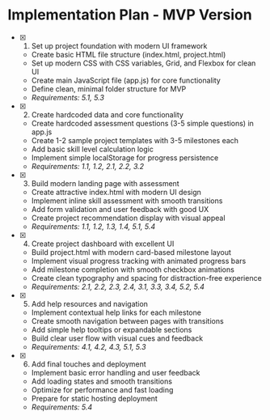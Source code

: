 # Implementation Plan - MVP Version

- [x] 1. Set up project foundation with modern UI framework





  - Create basic HTML file structure (index.html, project.html)
  - Set up modern CSS with CSS variables, Grid, and Flexbox for clean UI
  - Create main JavaScript file (app.js) for core functionality
  - Define clean, minimal folder structure for MVP
  - _Requirements: 5.1, 5.3_

- [x] 2. Create hardcoded data and core functionality





  - Create hardcoded assessment questions (3-5 simple questions) in app.js
  - Create 1-2 sample project templates with 3-5 milestones each
  - Add basic skill level calculation logic
  - Implement simple localStorage for progress persistence
  - _Requirements: 1.1, 1.2, 2.1, 2.2, 3.2_

- [x] 3. Build modern landing page with assessment





  - Create attractive index.html with modern UI design
  - Implement inline skill assessment with smooth transitions
  - Add form validation and user feedback with good UX
  - Create project recommendation display with visual appeal
  - _Requirements: 1.1, 1.2, 1.3, 1.4, 5.1, 5.4_

- [x] 4. Create project dashboard with excellent UI

 



  - Build project.html with modern card-based milestone layout
  - Implement visual progress tracking with animated progress bars
  - Add milestone completion with smooth checkbox animations
  - Create clean typography and spacing for distraction-free experience
  - _Requirements: 2.1, 2.2, 2.3, 2.4, 3.1, 3.3, 3.4, 5.2, 5.4_

- [x] 5. Add help resources and navigation





  - Implement contextual help links for each milestone
  - Create smooth navigation between pages with transitions
  - Add simple help tooltips or expandable sections
  - Build clear user flow with visual cues and feedback
  - _Requirements: 4.1, 4.2, 4.3, 5.1, 5.3_

- [x] 6. Add final touches and deployment





  - Implement basic error handling and user feedback
  - Add loading states and smooth transitions
  - Optimize for performance and fast loading
  - Prepare for static hosting deployment
  - _Requirements: 5.4_